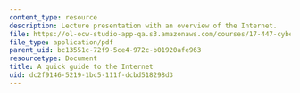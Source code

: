 ```yaml
---
content_type: resource
description: Lecture presentation with an overview of the Internet.
file: https://ol-ocw-studio-app-qa.s3.amazonaws.com/courses/17-447-cyberpolitics-in-international-relations-theory-methods-policy-fall-2011/dc2f914652191bc5111fdcbd518298d3_MIT17_447F11_Week3_slides.pdf
file_type: application/pdf
parent_uid: bc13551c-72f9-5ce4-972c-b01920afe963
resourcetype: Document
title: A quick guide to the Internet
uid: dc2f9146-5219-1bc5-111f-dcbd518298d3
---
```


